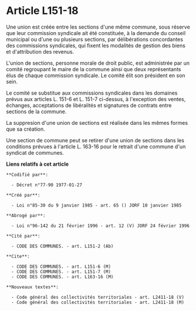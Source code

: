 # Article L151-18

Une union est créée entre les sections d'une même commune, sous réserve que leur commission syndicale ait été constituée, à
la demande du conseil municipal ou d'une ou plusieurs sections, par délibérations concordantes des commissions syndicales,
qui fixent les modalités de gestion des biens et d'attribution des revenus.

L'union de sections, personne morale de droit public, est administrée par un comité regroupant le maire de la commune ainsi
que deux représentants élus de chaque commission syndicale. Le comité élit son président en son sein.

Le comité se substitue aux commissions syndicales dans les domaines prévus aux articles L. 151-6 et L. 151-7 ci-dessus, à
l'exception des ventes, échanges, acceptations de libéralités et signatures de contrats entre sections de la commune.

La suppresion d'une union de sections est réalisée dans les mêmes formes que sa création.

Une section de commune peut se retirer d'une union de sections dans les conditions prévues à l'article L. 163-16 pour le
retrait d'une commune d'un syndicat de communes.

**Liens relatifs à cet article**

	**Codifié par**:

	  - Décret n°77-90 1977-01-27

	**Créé par**:

	  - Loi n°85-30 du 9 janvier 1985 - art. 65 () JORF 10 janvier 1985

	**Abrogé par**:

	  - Loi n°96-142 du 21 février 1996 - art. 12 (V) JORF 24 février 1996

	**Cité par**:

	  - CODE DES COMMUNES. - art. L151-2 (Ab)

	**Cite**:

	  - CODE DES COMMUNES. - art. L151-6 (M)
	  - CODE DES COMMUNES. - art. L151-7 (M)
	  - CODE DES COMMUNES. - art. L163-16 (M)

	**Nouveaux textes**:

	  - Code général des collectivités territoriales - art. L2411-18 (V)
	  - Code général des collectivités territoriales - art. L2411-18 (M)
